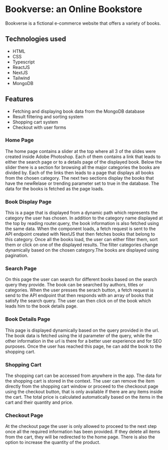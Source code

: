 

# Bookverse: an Online Bookstore

Bookverse is a fictional e-commerce website that offers a variety of books. 

## Technologies used
- HTML
- CSS
- Typescript
- ReactJS
- NextJS
- Tailwind
- MongoDB

## Features
- Fetching and displaying book data from the MongoDB database
- Result filtering and sorting system
- Shopping cart system
- Checkout with user forms

### Home Page
The home page contains a slider at the top where all 3 of the slides were created inside Adobe Photoshop. Each of them contains a link that leads to either the search page or to a details page of the displayed book.
Below the slider there is a section for browsing all the major categories the books are divided by. Each of the links then leads to a page that displays all books from the chosen category. 
The next two sections display the books that have the newRelase or trending parameter set to true in the database. The data for the books is fetched as the page loads. 


### Book Display Page
This is a page that is displayed from a dynamic path which represents the category the user has chosen. In addition to the category name  displayed at the top by reading router.query, the book information is also fetched using
the same data. When the component loads, a fetch request is sent to the API endpoint created with NextJS that then fetches books that belong to this category.
Once all the books load, the user can either filter them, sort them or click on one of the displayed results. The filter categories change dynamically based on the chosen category.The books are displayed using pagination. 

### Search Page
On this page the user can search for different books based on the search query they provide. The book can be searched by authors, titles or categories. When the user presses the serach button, a fetch request is send to the API endpoint 
that then responds with an array of books that satisfy the search query. The user can then click on of the book which leads him to the book details page.

### Book Details Page
This page is displayed dynamically based on the query provided in the url. The book data is fetched using the id parameter of the query, while the other information in the url is there for a better user experience and for SEO purposes.
Once the user has reached this page, he can add the book to the shopping cart.

### Shopping Cart
The shopping cart can be accessed from anywhere in the app. The data for the shopping cart is stored in the context. The user can remove the item directly from the shopping cart window or proceed to the checkoout page using the checkout button,
that is only available if there are any items inside the cart. The total price is calculated automatically based on the items in the cart and their quantity and price.

### Checkout Page
At the checkout page the user is only allowed to proceed to the next step once all the required information has been provided. If they delete all items from the cart, they will be redirected to the home page. There is also the option to increase the quantity
of the product.
